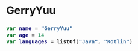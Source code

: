 # GerryYuu
<h3>

```Kotlin
var name = "GerryYuu"
var age = 14
var languages = listOf("Java", "Kotlin")
```

</h3>
